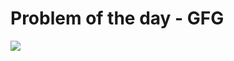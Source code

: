 <h1>Problem of the day - GFG</h1>
<img src="https://media.geeksforgeeks.org/img-practice/Problemofthedaynewcopy-1637640589.png"/>
